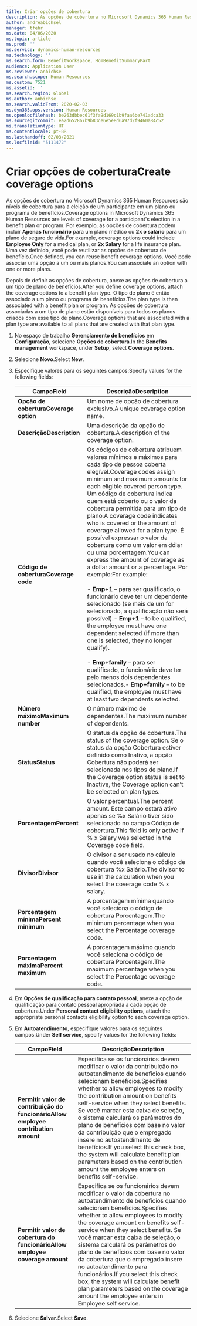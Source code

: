 ```yaml
---
title: Criar opções de cobertura
description: As opções de cobertura no Microsoft Dynamics 365 Human Resources são níveis de cobertura para a eleição de um participante em um plano ou programa de benefícios.
author: andreabichsel
manager: tfehr
ms.date: 04/06/2020
ms.topic: article
ms.prod: ''
ms.service: dynamics-human-resources
ms.technology: ''
ms.search.form: BenefitWorkspace, HcmBenefitSummaryPart
audience: Application User
ms.reviewer: anbichse
ms.search.scope: Human Resources
ms.custom: 7521
ms.assetid: ''
ms.search.region: Global
ms.author: anbichse
ms.search.validFrom: 2020-02-03
ms.dyn365.ops.version: Human Resources
ms.openlocfilehash: be263dbbec61f3fa9d169c1b9faa6be741adca33
ms.sourcegitcommit: ea2d652867b9b83ce6e5e8d6a97d2f9460a84c52
ms.translationtype: HT
ms.contentlocale: pt-BR
ms.lasthandoff: 02/03/2021
ms.locfileid: "5111472"
---
```

# <a name="create-coverage-options"></a><span data-ttu-id="2143c-103">Criar opções de cobertura</span><span class="sxs-lookup"><span data-stu-id="2143c-103">Create coverage options</span></span>

<span data-ttu-id="2143c-104">As opções de cobertura no Microsoft Dynamics 365 Human Resources são níveis de cobertura para a eleição de um participante em um plano ou programa de benefícios.</span><span class="sxs-lookup"><span data-stu-id="2143c-104">Coverage options in Microsoft Dynamics 365 Human Resources are levels of coverage for a participant's election in a benefit plan or program.</span></span> <span data-ttu-id="2143c-105">Por exemplo, as opções de cobertura podem incluir **Apenas funcionário** para um plano médico ou **2x o salário** para um plano de seguro de vida.</span><span class="sxs-lookup"><span data-stu-id="2143c-105">For example, coverage options could include **Employee Only** for a medical plan, or **2x Salary** for a life insurance plan.</span></span> <span data-ttu-id="2143c-106">Uma vez definido, você pode reutilizar as opções de cobertura de benefício.</span><span class="sxs-lookup"><span data-stu-id="2143c-106">Once defined, you can reuse benefit coverage options.</span></span> <span data-ttu-id="2143c-107">Você pode associar uma opção a um ou mais planos.</span><span class="sxs-lookup"><span data-stu-id="2143c-107">You can associate an option with one or more plans.</span></span>

<span data-ttu-id="2143c-108">Depois de definir as opções de cobertura, anexe as opções de cobertura a um tipo de plano de benefícios.</span><span class="sxs-lookup"><span data-stu-id="2143c-108">After you define coverage options, attach the coverage options to a benefit plan type.</span></span> <span data-ttu-id="2143c-109">O tipo de plano é então associado a um plano ou programa de benefícios.</span><span class="sxs-lookup"><span data-stu-id="2143c-109">The plan type is then associated with a benefit plan or program.</span></span> <span data-ttu-id="2143c-110">As opções de cobertura associadas a um tipo de plano estão disponíveis para todos os planos criados com esse tipo de plano.</span><span class="sxs-lookup"><span data-stu-id="2143c-110">Coverage options that are associated with a plan type are available to all plans that are created with that plan type.</span></span> 

1. <span data-ttu-id="2143c-111">No espaço de trabalho **Gerenciamento de benefícios** em **Configuração**, selecione **Opções de cobertura**.</span><span class="sxs-lookup"><span data-stu-id="2143c-111">In the **Benefits management** workspace, under **Setup**, select **Coverage options**.</span></span>

2. <span data-ttu-id="2143c-112">Selecione **Novo**.</span><span class="sxs-lookup"><span data-stu-id="2143c-112">Select **New**.</span></span>

3. <span data-ttu-id="2143c-113">Especifique valores para os seguintes campos:</span><span class="sxs-lookup"><span data-stu-id="2143c-113">Specify values for the following fields:</span></span>

   | <span data-ttu-id="2143c-114">Campo</span><span class="sxs-lookup"><span data-stu-id="2143c-114">Field</span></span> | <span data-ttu-id="2143c-115">Descrição</span><span class="sxs-lookup"><span data-stu-id="2143c-115">Description</span></span> |
   | --- | --- |
   | <span data-ttu-id="2143c-116">**Opção de cobertura**</span><span class="sxs-lookup"><span data-stu-id="2143c-116">**Coverage option**</span></span> | <span data-ttu-id="2143c-117">Um nome de opção de cobertura exclusivo.</span><span class="sxs-lookup"><span data-stu-id="2143c-117">A unique coverage option name.</span></span> |
   | <span data-ttu-id="2143c-118">**Descrição**</span><span class="sxs-lookup"><span data-stu-id="2143c-118">**Description**</span></span> | <span data-ttu-id="2143c-119">Uma descrição da opção de cobertura.</span><span class="sxs-lookup"><span data-stu-id="2143c-119">A description of the coverage option.</span></span> |
   | <span data-ttu-id="2143c-120">**Código de cobertura**</span><span class="sxs-lookup"><span data-stu-id="2143c-120">**Coverage code**</span></span> | <span data-ttu-id="2143c-121">Os códigos de cobertura atribuem valores mínimos e máximos para cada tipo de pessoa coberta elegível.</span><span class="sxs-lookup"><span data-stu-id="2143c-121">Coverage codes assign minimum and maximum amounts for each eligible covered person type.</span></span> <span data-ttu-id="2143c-122">Um código de cobertura indica quem está coberto ou o valor da cobertura permitida para um tipo de plano.</span><span class="sxs-lookup"><span data-stu-id="2143c-122">A coverage code indicates who is covered or the amount of coverage allowed for a plan type.</span></span> <span data-ttu-id="2143c-123">É possível expressar o valor da cobertura como um valor em dólar ou uma porcentagem.</span><span class="sxs-lookup"><span data-stu-id="2143c-123">You can express the amount of coverage as a dollar amount or a percentage.</span></span> <span data-ttu-id="2143c-124">Por exemplo:</span><span class="sxs-lookup"><span data-stu-id="2143c-124">For example:</span></span></br></br><span data-ttu-id="2143c-125">- **Emp+1** – para ser qualificado, o funcionário deve ter um dependente selecionado (se mais de um for selecionado, a qualificação não será possível).</span><span class="sxs-lookup"><span data-stu-id="2143c-125">- **Emp+1** – to be qualified, the employee must have one dependent selected (if more than one is selected, they no longer qualify).</span></span></br></br><span data-ttu-id="2143c-126">- **Emp+family** – para ser qualificado, o funcionário deve ter pelo menos dois dependentes selecionados.</span><span class="sxs-lookup"><span data-stu-id="2143c-126">- **Emp+family** – to be qualified, the employee must have at least two dependents selected.</span></span> |
   | <span data-ttu-id="2143c-127">**Número máximo**</span><span class="sxs-lookup"><span data-stu-id="2143c-127">**Maximum number**</span></span> | <span data-ttu-id="2143c-128">O número máximo de dependentes.</span><span class="sxs-lookup"><span data-stu-id="2143c-128">The maximum number of dependents.</span></span> |
   | <span data-ttu-id="2143c-129">**Status**</span><span class="sxs-lookup"><span data-stu-id="2143c-129">**Status**</span></span> | <span data-ttu-id="2143c-130">O status da opção de cobertura.</span><span class="sxs-lookup"><span data-stu-id="2143c-130">The status of the coverage option.</span></span> <span data-ttu-id="2143c-131">Se o status da opção Cobertura estiver definido como Inativo, a opção Cobertura não poderá ser selecionada nos tipos de plano.</span><span class="sxs-lookup"><span data-stu-id="2143c-131">If the Coverage option status is set to Inactive, the Coverage option can’t be selected on plan types.</span></span> |
   | <span data-ttu-id="2143c-132">**Porcentagem**</span><span class="sxs-lookup"><span data-stu-id="2143c-132">**Percent**</span></span> | <span data-ttu-id="2143c-133">O valor percentual.</span><span class="sxs-lookup"><span data-stu-id="2143c-133">The percent amount.</span></span> <span data-ttu-id="2143c-134">Este campo estará ativo apenas se %x Salário tiver sido selecionado no campo Código de cobertura.</span><span class="sxs-lookup"><span data-stu-id="2143c-134">This field is only active if % x Salary was selected in the Coverage code field.</span></span> |
   | <span data-ttu-id="2143c-135">**Divisor**</span><span class="sxs-lookup"><span data-stu-id="2143c-135">**Divisor**</span></span> | <span data-ttu-id="2143c-136">O divisor a ser usado no cálculo quando você seleciona o código de cobertura %x Salário.</span><span class="sxs-lookup"><span data-stu-id="2143c-136">The divisor to use in the calculation when you select the coverage code % x salary.</span></span> |
   | <span data-ttu-id="2143c-137">**Porcentagem mínima**</span><span class="sxs-lookup"><span data-stu-id="2143c-137">**Percent minimum**</span></span> | <span data-ttu-id="2143c-138">A porcentagem mínima quando você seleciona o código de cobertura Porcentagem.</span><span class="sxs-lookup"><span data-stu-id="2143c-138">The minimum percentage when you select the Percentage coverage code.</span></span> |
   | <span data-ttu-id="2143c-139">**Porcentagem máxima**</span><span class="sxs-lookup"><span data-stu-id="2143c-139">**Percent maximum**</span></span> | <span data-ttu-id="2143c-140">A porcentagem máximo quando você seleciona o código de cobertura Porcentagem.</span><span class="sxs-lookup"><span data-stu-id="2143c-140">The maximum percentage when you select the Percentage coverage code.</span></span> |

4. <span data-ttu-id="2143c-141">Em **Opções de qualificação para contato pessoal**, anexe a opção de qualificação para contato pessoal apropriada a cada opção de cobertura.</span><span class="sxs-lookup"><span data-stu-id="2143c-141">Under **Personal contact eligibility options**, attach the appropriate personal contacts eligibility option to each coverage option.</span></span>

5. <span data-ttu-id="2143c-142">Em **Autoatendimento**, especifique valores para os seguintes campos:</span><span class="sxs-lookup"><span data-stu-id="2143c-142">Under **Self service**, specify values for the following fields:</span></span>

   | <span data-ttu-id="2143c-143">Campo</span><span class="sxs-lookup"><span data-stu-id="2143c-143">Field</span></span> | <span data-ttu-id="2143c-144">Descrição</span><span class="sxs-lookup"><span data-stu-id="2143c-144">Description</span></span> |
   | --- | --- |
   | <span data-ttu-id="2143c-145">**Permitir valor de contribuição do funcionário**</span><span class="sxs-lookup"><span data-stu-id="2143c-145">**Allow employee contribution amount**</span></span> | <span data-ttu-id="2143c-146">Especifica se os funcionários devem modificar o valor da contribuição no autoatendimento de benefícios quando selecionam benefícios.</span><span class="sxs-lookup"><span data-stu-id="2143c-146">Specifies whether to allow employees to modify the contribution amount on benefits self-service when they select benefits.</span></span> <span data-ttu-id="2143c-147">Se você marcar esta caixa de seleção, o sistema calculará os parâmetros do plano de benefícios com base no valor da contribuição que o empregado insere no autoatendimento de benefícios.</span><span class="sxs-lookup"><span data-stu-id="2143c-147">If you select this check box, the system will calculate benefit plan parameters based on the contribution amount the employee enters on benefits self-service.</span></span> |
   | <span data-ttu-id="2143c-148">**Permitir valor de cobertura do funcionário**</span><span class="sxs-lookup"><span data-stu-id="2143c-148">**Allow employee coverage amount**</span></span> | <span data-ttu-id="2143c-149">Especifica se os funcionários devem modificar o valor da cobertura no autoatendimento de benefícios quando selecionam benefícios.</span><span class="sxs-lookup"><span data-stu-id="2143c-149">Specifies whether to allow employees to modify the coverage amount on benefits self-service when they select benefits.</span></span> <span data-ttu-id="2143c-150">Se você marcar esta caixa de seleção, o sistema calculará os parâmetros do plano de benefícios com base no valor da cobertura que o empregado insere no autoatendimento para funcionários.</span><span class="sxs-lookup"><span data-stu-id="2143c-150">If you select this check box, the system will calculate benefit plan parameters based on the coverage amount the employee enters in Employee self service.</span></span> |

6. <span data-ttu-id="2143c-151">Selecione **Salvar**.</span><span class="sxs-lookup"><span data-stu-id="2143c-151">Select **Save**.</span></span> 
